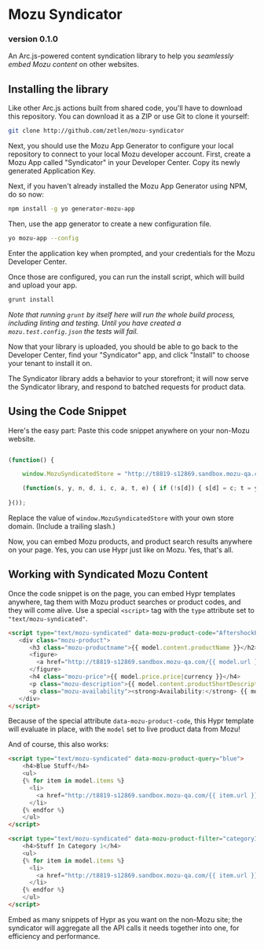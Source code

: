 # Mozu Syndicator
### version 0.1.0

An Arc.js-powered content syndication library to help you *seamlessly embed Mozu content* on other websites.

## Installing the library

Like other Arc.js actions built from shared code, you'll have to download this repository. You can download it as a ZIP or use Git to clone it yourself:

```sh
git clone http://github.com/zetlen/mozu-syndicator
```

Next, you should use the Mozu App Generator to configure your local repository to connect to your local Mozu developer account. First, create a Mozu App called "Syndicator" in your Developer Center. Copy its newly generated Application Key.

Next, if you haven't already installed the Mozu App Generator using NPM, do so now:

```sh
npm install -g yo generator-mozu-app
```

Then, use the app generator to create a new configuration file.

```sh
yo mozu-app --config
```

Enter the application key when prompted, and your credentials for the Mozu Developer Center.

Once those are configured, you can run the install script, which will build and upload your app.

```sh
grunt install
```

*Note that running `grunt` by itself here will run the whole build process, including linting and testing. Until you have created a `mozu.test.config.json` the tests will fail.*

Now that your library is uploaded, you should be able to go back to the Developer Center, find your "Syndicator" app, and click "Install" to choose your tenant to install it on.

The Syndicator library adds a behavior to your storefront; it will now serve the Syndicator library, and respond to batched requests for product data.

## Using the Code Snippet

Here's the easy part: Paste this code snippet anywhere on your non-Mozu website.

```js

(function() {

    window.MozuSyndicatedStore = "http://t8819-s12869.sandbox.mozu-qa.com/";

    (function(s, y, n, d, i, c, a, t, e) { if (!s[d]) { s[d] = c; t = y.createElement(n), e = y.getElementsByTagName(n)[0]; t.async = 1; t.src = a + i; e.parentNode.insertBefore(t, e); } })(window, document, 'script', 'MozuSyndicator', "?syndicator", "_loading_", MozuSyndicatedStore);
  
}());

```

Replace the value of `window.MozuSyndicatedStore` with your own store domain. (Include a trailing slash.)

Now, you can embed Mozu products, and product search results anywhere on your page. Yes, you can use Hypr just like on Mozu. Yes, that's all.

## Working with Syndicated Mozu Content

Once the code snippet is on the page, you can embed Hypr templates anywhere, tag them with Mozu product searches or product codes, and they will come alive. Use a special `<script>` tag with the `type` attribute set to `"text/mozu-syndicated"`.

```html
<script type="text/mozu-syndicated" data-mozu-product-code="AftershockPKG1">
   <div class="mozu-product">
      <h3 class="mozu-productname">{{ model.content.productName }}</h2>
      <figure>
        <a href="http://t8819-s12869.sandbox.mozu-qa.com/{{ model.url }}"<img style="width: 60%" src="{{ model.content.productImages|first|prop('imageUrl') }}" /></a>
      </figure>
      <h4 class="mozu-price">{{ model.price.price|currency }}</h4>
      <p class="mozu-description">{{ model.content.productShortDescription }}</p>
      <p class="mozu-availability"><strong>Availability:</strong> {{ model|get_product_attribute_value("tenant~availability") }}</p>
   </div> 
</script>
```

Because of the special attribute `data-mozu-product-code`, this Hypr template will evaluate in place, with the `model` set to live product data from Mozu!

And of course, this also works:

```html
<script type="text/mozu-syndicated" data-mozu-product-query="blue">
    <h4>Blue Stuff</h4>
    <ul>
    {% for item in model.items %}
      <li>
        <a href="http://t8819-s12869.sandbox.mozu-qa.com/{{ item.url }}"<img style="width: 60%" src="{{ item.content.productImages|first|prop('imageUrl') }}" /> {{ item.content.productName }}</a>
      </li>
    {% endfor %}
    </ul>
</script>
```


```html
<script type="text/mozu-syndicated" data-mozu-product-filter="categoryId req 1">
    <h4>Stuff In Category 1</h4>
    <ul>
    {% for item in model.items %}
      <li>
        <a href="http://t8819-s12869.sandbox.mozu-qa.com/{{ item.url }}"<img style="width: 60%" src="{{ item.content.productImages|first|prop('imageUrl') }}" /> {{ item.content.productName }}</a>
      </li>
    {% endfor %}
    </ul>
</script>
```

Embed as many snippets of Hypr as you want on the non-Mozu site; the syndicator will aggregate all the API calls it needs together into one, for efficiency and performance.


